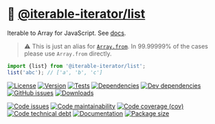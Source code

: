 :oden: [@iterable-iterator/list](https://iterable-iterator.github.io/list)
==

Iterable to Array for JavaScript.
See [docs](https://iterable-iterator.github.io/list/index.html).

> :warning: This is just an alias for [`Array.from`](https://developer.mozilla.org/en-US/docs/Web/JavaScript/Reference/Global_Objects/Array/from).
> In 99.99999% of the cases please use `Array.from` directly.

```js
import {list} from '@iterable-iterator/list';
list('abc'); // ['a', 'b', 'c']
```

[![License](https://img.shields.io/github/license/iterable-iterator/list.svg)](https://raw.githubusercontent.com/iterable-iterator/list/main/LICENSE)
[![Version](https://img.shields.io/npm/v/@iterable-iterator/list.svg)](https://www.npmjs.org/package/@iterable-iterator/list)
[![Tests](https://img.shields.io/github/workflow/status/iterable-iterator/list/ci:test?event=push&label=tests)](https://github.com/iterable-iterator/list/actions/workflows/ci:test.yml?query=branch:main)
[![Dependencies](https://img.shields.io/david/iterable-iterator/list.svg)](https://david-dm.org/iterable-iterator/list)
[![Dev dependencies](https://img.shields.io/david/dev/iterable-iterator/list.svg)](https://david-dm.org/iterable-iterator/list?type=dev)
[![GitHub issues](https://img.shields.io/github/issues/iterable-iterator/list.svg)](https://github.com/iterable-iterator/list/issues)
[![Downloads](https://img.shields.io/npm/dm/@iterable-iterator/list.svg)](https://www.npmjs.org/package/@iterable-iterator/list)

[![Code issues](https://img.shields.io/codeclimate/issues/iterable-iterator/list.svg)](https://codeclimate.com/github/iterable-iterator/list/issues)
[![Code maintainability](https://img.shields.io/codeclimate/maintainability/iterable-iterator/list.svg)](https://codeclimate.com/github/iterable-iterator/list/trends/churn)
[![Code coverage (cov)](https://img.shields.io/codecov/c/gh/iterable-iterator/list/main.svg)](https://codecov.io/gh/iterable-iterator/list)
[![Code technical debt](https://img.shields.io/codeclimate/tech-debt/iterable-iterator/list.svg)](https://codeclimate.com/github/iterable-iterator/list/trends/technical_debt)
[![Documentation](https://iterable-iterator.github.io/list/badge.svg)](https://iterable-iterator.github.io/list/source.html)
[![Package size](https://img.shields.io/bundlephobia/minzip/@iterable-iterator/list)](https://bundlephobia.com/result?p=@iterable-iterator/list)

